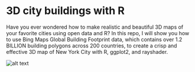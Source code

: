 # 3D city buildings with R

Have you ever wondered how to make realistic and beautiful 3D maps of your favorite cities using open data and R? In this repo, I will show you how to use Bing Maps Global Building Footprint data, which contains over 1.2 BILLION building polygons across 200 countries, to create a crisp and effective 3D map of New York City with R, ggplot2, and rayshader.

![alt text](https://github.com/milos-agathon/3d-city-buildings/blob/main/nyc-downtown.png?raw=true)


